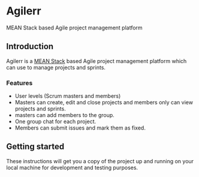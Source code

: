 # Agilerr
MEAN Stack based Agile project management platform

## Introduction
Agilerr is a [MEAN Stack](http://mean.io/) based Agile project management platform which can use to manage projects and sprints.

### Features
* User levels (Scrum masters and members)
* Masters can create, edit and close projects and members only can view projects and sprints.
* masters can add members to the group.
* One group chat for each project.
* Members can submit issues and mark them as fixed.

## Getting started
These instructions will get you a copy of the project up and running on your local machine for development and testing purposes.

